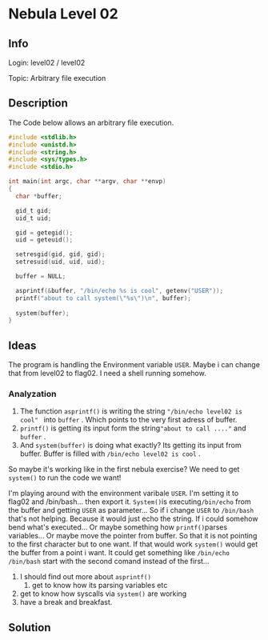 # Nebula Level 02

## Info

Login: 		level02 / level02

Topic: 		Arbitrary file execution

## Description

The Code below allows an arbitrary file execution.

```c
#include <stdlib.h>
#include <unistd.h>
#include <string.h>
#include <sys/types.h>
#include <stdio.h>

int main(int argc, char **argv, char **envp)
{
  char *buffer;

  gid_t gid;
  uid_t uid;

  gid = getegid();
  uid = geteuid();

  setresgid(gid, gid, gid);
  setresuid(uid, uid, uid);

  buffer = NULL;

  asprintf(&buffer, "/bin/echo %s is cool", getenv("USER"));
  printf("about to call system(\"%s\")\n", buffer);
  
  system(buffer);
}

```

## Ideas

The program is handling the Environment variable `USER`. Maybe i can change that from level02 to flag02. I need a shell running somehow. 

### Analyzation 

1. The function `asprintf()` is writing the string `"/bin/echo level02 is cool" ` into `buffer` . Which points to the very first adress of buffer.
2. `printf()` is getting its input form the string`"about to call ...."` and `buffer` . 
3. And `system(buffer)` is doing what exactly? Its getting its input from buffer.  Buffer is filled with `/bin/echo level02 is cool` .

So maybe it's working like in the first nebula exercise? We need to get `system()` to run the code we want!



I'm playing around with the environment varibale `USER`. I'm setting it to flag02 and /bin/bash... then export it. `System()`is executing`/bin/echo` from the buffer and getting `USER` as parameter... So if i change `USER` to `/bin/bash` that's not helping. Because it would just echo the string. If i could somehow bend what's executed... Or maybe something how `printf()`parses variables... Or maybe move the pointer from buffer. So that it is not pointing to the first character but to one want. If that would work `system()` would get the buffer from a point i want. It could get something like `/bin/echo /bin/bash` start with the second comand instead of the first...

1. I should find out more about `asprintf()`
   1. get to know how its parsing variables etc
2. get to know how syscalls via `system()` are working
3. have a break and  breakfast.



## Solution



